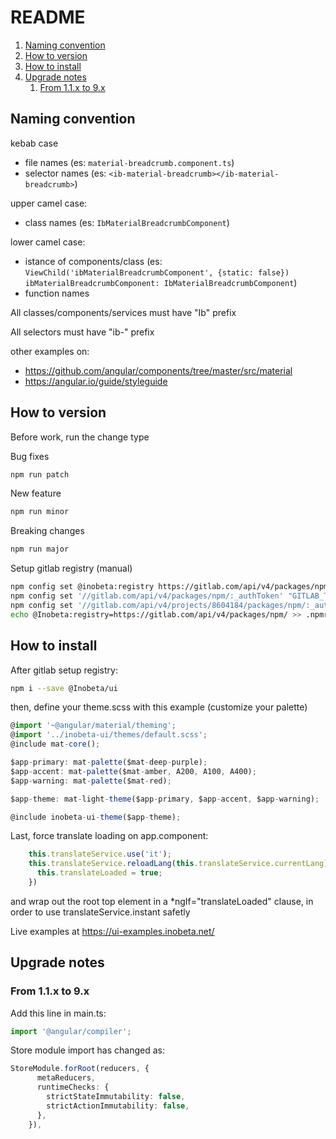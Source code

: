 # README

1. [Naming convention](#Naming-convention)
2. [How to version](#How-to-version)
3. [How to install](#How-to-install)
4. [Upgrade notes](#Upgrade-notes)
    1. [From 1.1.x to 9.x](#From-1.1.x-to-9.x)

## Naming convention

kebab case

- file names (es: `material-breadcrumb.component.ts`)
- selector names (es: `<ib-material-breadcrumb></ib-material-breadcrumb>`)

upper camel case:

- class names (es: `IbMaterialBreadcrumbComponent`)

lower camel case:

- istance of components/class (es: `ViewChild('ibMaterialBreadcrumbComponent', {static: false}) ibMaterialBreadcrumbComponent: IbMaterialBreadcrumbComponent`)
- function names

All classes/components/services must have "Ib" prefix

All selectors must have "ib-" prefix

other examples on:

- <https://github.com/angular/components/tree/master/src/material>
- <https://angular.io/guide/styleguide>

## How to version

Before work, run the change type

Bug fixes

```bash
npm run patch
```

New feature

```bash
npm run minor
```

Breaking changes

```bash
npm run major
```

Setup gitlab registry  (manual)

```bash
npm config set @inobeta:registry https://gitlab.com/api/v4/packages/npm/
npm config set '//gitlab.com/api/v4/packages/npm/:_authToken' "GITLAB_TOKEN"
npm config set '//gitlab.com/api/v4/projects/8604184/packages/npm/:_authToken' "GITLAB_TOKEN"
echo @Inobeta:registry=https://gitlab.com/api/v4/packages/npm/ >> .npmrc
```

## How to install

After gitlab setup registry:

```bash
npm i --save @Inobeta/ui
```

then, define your theme.scss with this example (customize your palette)

```typescript
@import '~@angular/material/theming';
@import '../inobeta-ui/themes/default.scss';
@include mat-core();

$app-primary: mat-palette($mat-deep-purple);
$app-accent: mat-palette($mat-amber, A200, A100, A400);
$app-warning: mat-palette($mat-red);

$app-theme: mat-light-theme($app-primary, $app-accent, $app-warning);

@include inobeta-ui-theme($app-theme);
```

Last, force translate loading on app.component:

```typescript
    this.translateService.use('it');
    this.translateService.reloadLang(this.translateService.currentLang).subscribe(() => {
      this.translateLoaded = true;
    })
```

and wrap out the root top element in a *ngIf="translateLoaded" clause, in order to use translateService.instant safetly

Live examples at <https://ui-examples.inobeta.net/>

## Upgrade notes

### From 1.1.x to 9.x

Add this line in main.ts:

```typescript
import '@angular/compiler';
```

Store module import has changed as:

```typescript
StoreModule.forRoot(reducers, {
      metaReducers,
      runtimeChecks: {
        strictStateImmutability: false,
        strictActionImmutability: false,
      },
    }),
```
